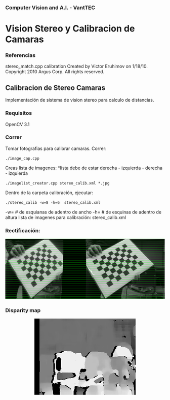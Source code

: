 ### Computer Vision and A.I. - VantTEC

# Vision Stereo y Calibracion de Camaras

### Referencias

 stereo_match.cpp
 calibration
 Created by Victor  Eruhimov on 1/18/10.
 Copyright 2010 Argus Corp. All rights reserved.

## Calibracion de Stereo Camaras

Implementación de sistema de vision stereo para calculo de distancias.

### Requisitos

OpenCV 3.1

### Correr
Tomar fotografias para calibrar camaras. 
Correr:
```
./image_cap.cpp
```
Creas lista de imagenes:
*lista debe de estar derecha - izquierda - derecha - izquierda
```
./imagelist_creator.cpp stereo_calib.xml *.jpg
```
Dentro de la carpeta calibración, ejecutar:
```
./stereo_calib -w=8 -h=6  stereo_calib.xml
```
-w= # de esquianas de adentro de ancho
-h= # de esquinas de adentro de altura
lista de imagenes para calibración: stereo_calib.xml

### Rectificación:
<p align="center"><img src="./readme/rectified.png" /> </p>

### Disparity map
<p align="center"><img src="./readme/disparity.jpg" /> </p>


